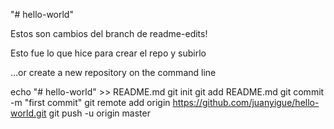 "# hello-world" 

Estos son cambios del branch de readme-edits!




Esto fue lo que hice para crear el repo y subirlo

…or create a new repository on the command line

echo "# hello-world" >> README.md
git init
git add README.md
git commit -m "first commit"
git remote add origin https://github.com/juanyigue/hello-world.git
git push -u origin master
